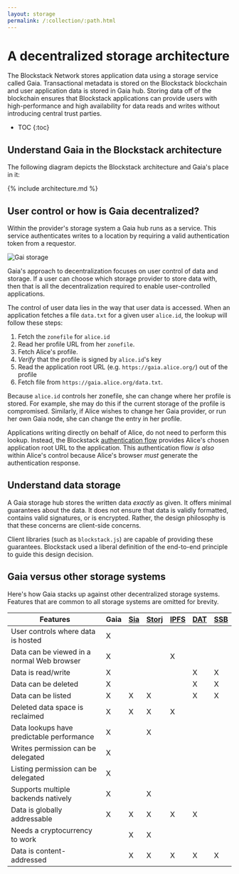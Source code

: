 ```yaml
---
layout: storage
permalink: /:collection/:path.html
---
```

# A decentralized storage architecture

The Blockstack Network stores application data using a storage service called
Gaia. Transactional metadata is stored on the Blockstack blockchain and user
application data is stored in Gaia hub. Storing data off of the blockchain
ensures that Blockstack applications can provide users with high-performance and
high availability for data reads and writes without introducing central trust
parties.

* TOC
{:toc}

##  Understand Gaia in the Blockstack architecture

The following diagram depicts the Blockstack architecture and Gaia's place in it:

{% include architecture.md %}

## User control or how is Gaia decentralized?

Within the provider's storage system a Gaia hub runs as a service. This service
authenticates writes to a location by requiring a valid authentication token from a requestor.

![Gai storage](/storage/images/gaia-storage.png)

Gaia's approach to decentralization focuses on user control of data and storage.
If a user can choose which storage provider to store data with, then that is all the decentralization required to enable user-controlled
applications.

The control of user data lies in the way that user data is accessed.
When an application fetches a file `data.txt` for a given user `alice.id`, the
lookup will follow these steps:

1. Fetch the `zonefile` for `alice.id`
2. Read her profile URL from her `zonefile`.
3. Fetch Alice's profile.
4.  _Verify_ that the profile is signed by `alice.id`'s key
5. Read the application root URL (e.g. `https://gaia.alice.org/`) out of the profile
6. Fetch file from `https://gaia.alice.org/data.txt`.

Because `alice.id` controls her zonefile, she can change where her profile is
stored. For example, she may do this if the current storage of the profile is
compromised. Similarly, if Alice wishes to change her Gaia provider, or run her
own Gaia node, she can change the entry in her profile.

Applications writing directly on behalf of Alice, do not need to perform this
lookup. Instead, the Blockstack <a
href="http://blockstack.github.io/blockstack.js/index.html"
target="\_blank">authentication flow</a>  provides Alice's chosen application
root URL to the application. This authentication flow _is also_ within Alice's
control because Alice's browser _must_ generate the authentication response.


## Understand data storage

A Gaia storage hub stores the written data _exactly_ as given. It offers minimal
guarantees about the data. It does not ensure that data is validly formatted,
contains valid signatures, or is encrypted. Rather, the design philosophy is
that these concerns are client-side concerns.

Client libraries (such as `blockstack.js`) are capable of providing these
guarantees. Blockstack used a liberal definition of the end-to-end principle to
guide this design decision.


## Gaia versus other storage systems

Here's how Gaia stacks up against other decentralized storage systems.  Features
that are common to all storage systems are omitted for brevity.

<table class="uk-table uk-table-striped">
<thead>
  <tr>
    <th>Features</th>
    <th>Gaia</th>
    <th><a href="https://sia.tech/" target="\_blank">Sia</a></th>
    <th><a href="https://storj.io/" target="\_blank">Storj</a></th>
    <th><a href="https://ipfs.io/" target="\_blank">IPFS</a></th>
    <th><a href="https://datproject.org/" target="\_blank">DAT</a></th>
    <th><a href="https://www.scuttlebutt.nz/" target="\_blank">SSB</a></th>
  </tr>
  </thead>
  <tr>
    <td>User controls where data is hosted</td>
    <td>X</td>
    <td></td>
    <td></td>
    <td></td>
    <td></td>
    <td></td>
  </tr>
  <tr>
    <td>Data can be viewed in a normal Web browser</td>
    <td>X</td>
    <td></td>
    <td></td>
    <td>X</td>
    <td></td>
    <td></td>
  </tr>
  <tr>
    <td>Data is read/write</td>
    <td>X</td>
    <td></td>
    <td></td>
    <td></td>
    <td>X</td>
    <td>X</td>
  </tr>
  <tr>
    <td>Data can be deleted</td>
    <td>X</td>
    <td></td>
    <td></td>
    <td></td>
    <td>X</td>
    <td>X</td>
  </tr>
  <tr>
    <td>Data can be listed</td>
    <td>X</td>
    <td>X</td>
    <td>X</td>
    <td></td>
    <td>X</td>
    <td>X</td>
  </tr>
  <tr>
    <td>Deleted data space is reclaimed</td>
    <td>X</td>
    <td>X</td>
    <td>X</td>
    <td>X</td>
    <td></td>
    <td></td>
  </tr>
  <tr>
    <td>Data lookups have predictable performance</td>
    <td>X</td>
    <td></td>
    <td>X</td>
    <td></td>
    <td></td>
    <td></td>
  </tr>
  <tr>
    <td>Writes permission can be delegated</td>
    <td>X</td>
    <td></td>
    <td></td>
    <td></td>
    <td></td>
    <td></td>
  </tr>
  <tr>
    <td>Listing permission can be delegated</td>
    <td>X</td>
    <td></td>
    <td></td>
    <td></td>
    <td></td>
    <td></td>
  </tr>
  <tr>
    <td>Supports multiple backends natively</td>
    <td>X</td>
    <td></td>
    <td>X</td>
    <td></td>
    <td></td>
    <td></td>
  </tr>
  <tr>
    <td>Data is globally addressable</td>
    <td>X</td>
    <td>X</td>
    <td>X</td>
    <td>X</td>
    <td>X</td>
    <td></td>
  </tr>
  <tr>
    <td>Needs a cryptocurrency to work</td>
    <td></td>
    <td>X</td>
    <td>X</td>
    <td></td>
    <td></td>
    <td></td>
  </tr>
  <tr>
    <td>Data is content-addressed</td>
    <td></td>
    <td>X</td>
    <td>X</td>
    <td>X</td>
    <td>X</td>
    <td>X</td>
  </tr>
</table>
